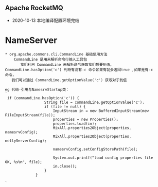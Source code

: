 ## Apache RocketMQ 
* 2020-10-13 本地编译配置环境完结

# NameServer
    * org.apache.commons.cli.CommandLine 基础使用方法
        CommandLine 是用来解析命令行输入工具包
           我们利用 CommandLine 来解析命令获取我们想要到值， CommandLine.hasOption('c') 判断有没有-c 命令如果有就会返回true ,如果是有-c 命令，
       我们可以通过 CommandLine.getOptionValue('c') 获取对于到值

    eg 代码-引用与NamesrvStartup类：
    `
     if (commandLine.hasOption('c')) {
                      String file = commandLine.getOptionValue('c');
                      if (file != null) {
                          InputStream in = new BufferedInputStream(new FileInputStream(file));
                          properties = new Properties();
                          properties.load(in);
                          MixAll.properties2Object(properties, namesrvConfig);
                          MixAll.properties2Object(properties, nettyServerConfig);

                          namesrvConfig.setConfigStorePath(file);

                          System.out.printf("load config properties file OK, %s%n", file);
                          in.close();
                      }
                  }

    `

